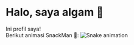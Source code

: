 # Halo, saya algam 👋

Ini profil saya!  
Berikut animasi SnackMan 🐍:
![Snake animation]([https://raw.githubusercontent.com/algam/algam/output/dist/snake.svg](https://github.com/AlgamOnline/AlgamOnline/actions/workflows/snake.yml))
